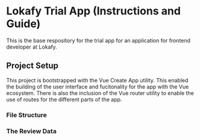 # Lokafy Trial App (Instructions and Guide)
This is the base respository for the trial app for an application for frontend developer at Lokafy.

## Project Setup
This project is bootstrapped with the Vue Create App utility. This enabled the building of the user interface and fucitonality for the app with the Vue ecosystem. There is also the inclusion of the Vue router utility to enable the use of routes for the different parts of the app.

### File Structure



### The Review Data